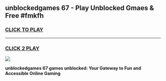 
## unblockedgames 67 - Play Unblocked Gmaes & Free #fmkfh
<h3>
<a href="https://news.freeplayer.one?title=unblockedgames_67&ref=24F">CLICK TO PLAY</a></h3>
<hr>

<h3>
<a href="https://news.freeplayer.one?title=unblockedgames_67&ref=24F">CLICK 2 PLAY</a>
  
</h3>

<a href="https://news.freeplayer.one?title=unblockedgames_67&ref=24F/"><img src="https://clearcache.store/games.png"></a>


**unblockedgames 67 games unblocked: Your Gateway to Fun and Accessible Online Gaming**
